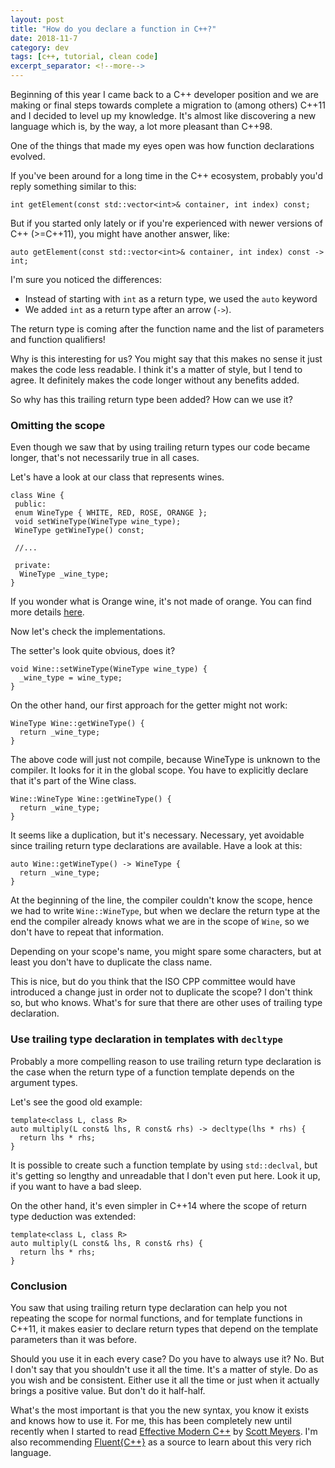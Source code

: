```yaml
---
layout: post
title: "How do you declare a function in C++?"
date: 2018-11-7
category: dev
tags: [c++, tutorial, clean code]
excerpt_separator: <!--more-->
---
```

Beginning of this year I came back to a C++ developer position and we are making or final steps towards complete a migration to (among others) C++11 and I decided to level up my knowledge. It's almost like discovering a new language which is, by the way, a lot more pleasant than C++98.

One of the things that made my eyes open was how function declarations evolved.
<!--more-->

If you've been around for a long time in the C++ ecosystem, probably you'd reply something similar to this:

```
int getElement(const std::vector<int>& container, int index) const;
```

But if you started only lately or if you're experienced with newer versions of C++ (>=C++11), you might have another answer, like:

```
auto getElement(const std::vector<int>& container, int index) const -> int;
```

I'm sure you noticed the differences:
* Instead of starting with `int` as a return type, we used the `auto` keyword
* We added `int` as a return type after an arrow (`->`). 

The return type is coming after the function name and the list of parameters and function qualifiers!

Why is this interesting for us? You might say that this makes no sense it just makes the code less readable. I think it's a matter of style, but I tend to agree. It definitely makes the code longer without any benefits added.

So why has this trailing return type been added? How can we use it?

### Omitting the scope

Even though we saw that by using trailing return types our code became longer, that's not necessarily true in all cases.

Let's have a look at our class that represents wines.

```
class Wine {
 public:
 enum WineType { WHITE, RED, ROSE, ORANGE };
 void setWineType(WineType wine_type);
 WineType getWineType() const;

 //... 

 private:
  WineType _wine_type;
}
```

If you wonder what is Orange wine, it's not made of orange. You can find more details [here](https://vinepair.com/articles/orange-wine-guide/).

Now let's check the implementations.

The setter's look quite obvious, does it?

```
void Wine::setWineType(WineType wine_type) {
  _wine_type = wine_type;
}
```

On the other hand, our first approach for the getter might not work:

```
WineType Wine::getWineType() {
  return _wine_type;
}
```

The above code will just not compile, because WineType is unknown to the compiler. It looks for it in the global scope. You have to explicitly declare that it's part of the Wine class.

```
Wine::WineType Wine::getWineType() {
  return _wine_type;
}
```

It seems like a duplication, but it's necessary. Necessary, yet avoidable since trailing return type declarations are available. Have a look at this:

```
auto Wine::getWineType() -> WineType {
  return _wine_type;
}
```
At the beginning of the line, the compiler couldn't know the scope, hence we had to write `Wine::WineType`, but when we declare the return type at the end the compiler already knows what we are in the scope of `Wine`, so we don't have to repeat that information.

Depending on your scope's name, you might spare some characters, but at least you don't have to duplicate the class name.

This is nice, but do you think that the ISO CPP committee would have introduced a change just in order not to duplicate the scope? I don't think so, but who knows. What's for sure that there are other uses of trailing type declaration.

### Use trailing type declaration in templates with `decltype`

Probably a more compelling reason to use trailing return type declaration is the case when the return type of a function template depends on the argument types.

Let's see the good old example:

```
template<class L, class R>
auto multiply(L const& lhs, R const& rhs) -> decltype(lhs * rhs) {
  return lhs * rhs;
}
```

It is possible to create such a function template by using `std::declval`, but it's getting so lengthy and unreadable that I don't even put here. Look it up, if you want to have a bad sleep.

On the other hand, it's even simpler in C++14 where the scope of return type deduction was extended:

```
template<class L, class R>
auto multiply(L const& lhs, R const& rhs) {
  return lhs * rhs;
}
```

### Conclusion

You saw that using trailing return type declaration can help you not repeating the scope for normal functions, and for template functions in C++11, it makes easier to declare return types that depend on the template parameters than it was before.

Should you use it in each every case? Do you have to always use it? No. But I don't say that you shouldn't use it all the time. It's a matter of style. Do as you wish and be consistent. Either use it all the time or just when it actually brings a positive value. But don't do it half-half.

What's the most important is that you the new syntax, you know it exists and knows how to use it. For me, this has been completely new until recently when I started to read [Effective Modern C++](https://amzn.to/2Rbh5pI) by [Scott Meyers](https://www.aristeia.com/). I'm also recommending [Fluent{C++}](https://www.fluentcpp.com/) as a source to learn about this very rich language.